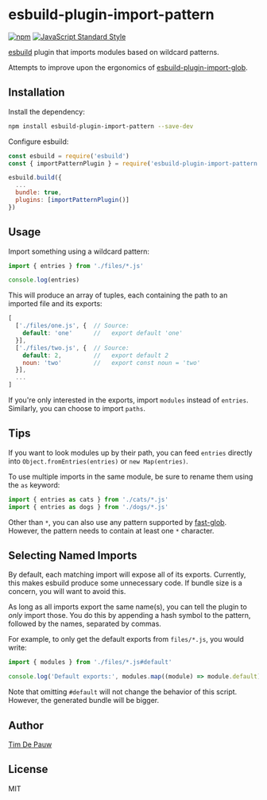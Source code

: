# esbuild-plugin-import-pattern

[![npm](https://img.shields.io/npm/v/esbuild-plugin-import-pattern.svg)](https://www.npmjs.com/package/esbuild-plugin-import-pattern) [![JavaScript Standard Style](https://img.shields.io/badge/code%20style-standard-brightgreen.svg)](https://standardjs.com)

[esbuild](https://esbuild.github.io/) plugin that imports modules based on
wildcard patterns.

Attempts to improve upon the ergonomics of
[esbuild-plugin-import-glob](https://www.npmjs.com/package/esbuild-plugin-import-glob).

## Installation

Install the dependency:

```bash
npm install esbuild-plugin-import-pattern --save-dev
```

Configure esbuild:

```js
const esbuild = require('esbuild')
const { importPatternPlugin } = require('esbuild-plugin-import-pattern')

esbuild.build({
  ...
  bundle: true,
  plugins: [importPatternPlugin()]
})
```

## Usage

Import something using a wildcard pattern:

```js
import { entries } from './files/*.js'

console.log(entries)
```

This will produce an array of tuples, each containing the path to an imported
file and its exports:

```js
[
  ['./files/one.js', {  // Source:
    default: 'one'      //   export default 'one'
  }],
  ['./files/two.js', {  // Source:
    default: 2,         //   export default 2
    noun: 'two'         //   export const noun = 'two'
  }],
  ...
]
```

If you're only interested in the exports, import `modules` instead of `entries`.
Similarly, you can choose to import `paths`.

## Tips

If you want to look modules up by their path, you can feed `entries` directly
into `Object.fromEntries(entries)` or `new Map(entries)`.

To use multiple imports in the same module, be sure to rename them using the
`as` keyword:

```js
import { entries as cats } from './cats/*.js'
import { entries as dogs } from './dogs/*.js'
```

Other than `*`, you can also use any pattern supported by
[fast-glob](https://www.npmjs.com/package/fast-glob). However, the pattern needs
to contain at least one `*` character.

## Selecting Named Imports

By default, each matching import will expose all of its exports. Currently, this
makes esbuild produce some unnecessary code. If bundle size is a concern, you
will want to avoid this.

As long as all imports export the same name(s), you can tell the plugin to _only_
import those. You do this by appending a hash symbol to the pattern, followed by
the names, separated by commas.

For example, to only get the default exports from `files/*.js`, you would write:

```js
import { modules } from './files/*.js#default'

console.log('Default exports:', modules.map((module) => module.default))
```

Note that omitting `#default` will not change the behavior of this script.
However, the generated bundle will be bigger.

## Author

[Tim De Pauw](https://tmdpw.eu)

## License

MIT
